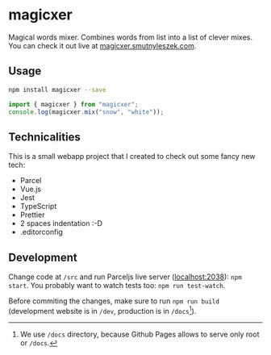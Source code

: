 # magicxer

Magical words mixer. Combines words from list into a list of clever mixes. You can check it out live at [magicxer.smutnyleszek.com](http://magicxer.smutnyleszek.com).

## Usage

```sh
npm install magicxer --save
```

```typescript
import { magicxer } from "magicxer";
console.log(magicxer.mix("snow", "white"));
```

## Technicalities

This is a small webapp project that I created to check out some fancy new tech:

* Parcel
* Vue.js
* Jest
* TypeScript
* Prettier
* 2 spaces indentation :-D
* .editorconfig

## Development

Change code at `/src` and run Parceljs live server ([localhost:2038](http://localhost:2038)): `npm start`. You probably want to watch tests too: `npm run test-watch`.

Before commiting the changes, make sure to run `npm run build` (development website is in `/dev`, production is in `/docs`[^1]).

[^1]: We use `/docs` directory, because Github Pages allows to serve only root or `/docs`.
